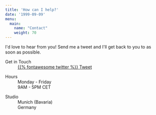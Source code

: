 ```yaml
---
title: 'How can I help?'
date: '1999-09-09'
menu:
  main:
    name: "Contact"
    weight: 70
---
```


I'd love to hear from you! Send me a tweet and I'll get back to you to
as soon as possible.

<div class="d-flex justify-content-between mt-5">
    <dl>
        <dt>Get in Touch</dt>
        <dd>
            <a href="https://twitter.com/geerteltink" aria-label="Twitter">
                {{% fontawesome twitter %}} Tweet
            </a>
        </dd>
    </dl>
    <dl>
        <dt>Hours</dt>
        <dd>
            Monday - Friday<br />
            9AM - 5PM CET
        </dd>
    </dl>
    <dl>
        <dt>Studio</dt>
        <dd>
            Munich (Bavaria)<br />
            Germany
        </dd>
    </dl>
</div>
